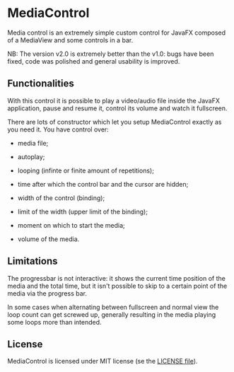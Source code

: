 # MediaControl

Media control is an extremely simple custom control for JavaFX composed of a MediaView and some controls in a bar.

NB: The version v2.0 is extremely better than the v1.0: bugs have been fixed, code was polished and general usability is improved.

## Functionalities

With this control it is possible to play a video/audio file inside the JavaFX application, pause and resume it, control its volume and watch it fullscreen.

There are lots of constructor which let you setup MediaControl exactly as you need it. You have control over:

 - media file;

 - autoplay;

 - looping (infinte or finite amount of repetitions);

 - time after which the control bar and the cursor are hidden;

 - width of the control (binding);

 - limit of the width (upper limit of the binding);

 - moment on which to start the media;

 - volume of the media.

## Limitations

The progressbar is not interactive: it shows the current time position of the media and the total time, but it isn't possible to skip to a certain point of the media via the progress bar.

In some cases when alternating between fullscreen and normal view the loop count can get screwed up, generally resulting in the media playing some loops more than intended.

## License

MediaControl is licensed under MIT license (se the [LICENSE file](https://github.com/GioBonvi/MediaControl/blob/master/LICENSE)).